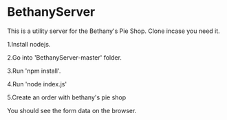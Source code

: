 # BethanyServer
This is a utility server for the Bethany's Pie Shop. Clone incase you need it. 


1.Install nodejs.

2.Go into 'BethanyServer-master' folder.

3.Run 'npm install'.

4.Run 'node index.js'

5.Create an order with bethany's pie shop

You should see the form data on the browser.
